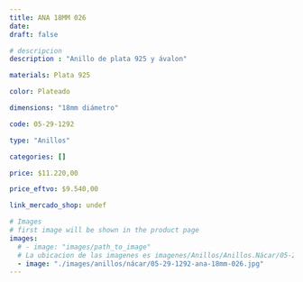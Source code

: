 ```yaml
---
title: ANA 18MM 026
date: 
draft: false

# descripcion
description : "Anillo de plata 925 y ávalon"

materials: Plata 925

color: Plateado

dimensions: "18mm diámetro"

code: 05-29-1292

type: "Anillos"

categories: []

price: $11.220,00

price_eftvo: $9.540,00

link_mercado_shop: undef

# Images
# first image will be shown in the product page
images:
  # - image: "images/path_to_image"
  # La ubicacion de las imagenes es imagenes/Anillos/Anillos.Nácar/05-29-1292-ana-18mm-026
  - image: "./images/anillos/nácar/05-29-1292-ana-18mm-026.jpg"
---
```

